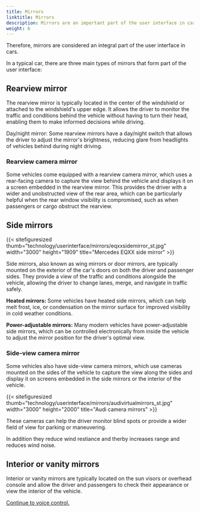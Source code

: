 ```yaml
---
title: Mirrors
linktitle: Mirrors
description: Mirrors are an important part of the user interface in cars. Mirrors serve as a critical visual aid that allows the driver to observe the surroundings of the vehicle, providing essential situational awareness and contributing to safe driving.
weight: 6
---
```

<!-- markdownlint-disable MD033 -->

Therefore, mirrors are considered an integral part of the user interface in cars.

In a typical car, there are three main types of mirrors that form part of the user interface:

## Rearview mirror

The rearview mirror is typically located in the center of the windshield or attached to the windshield's upper edge. It allows the driver to monitor the traffic and conditions behind the vehicle without having to turn their head, enabling them to make informed decisions while driving.

Day/night mirror: Some rearview mirrors have a day/night switch that allows the driver to adjust the mirror's brightness, reducing glare from headlights of vehicles behind during night driving.

### Rearview camera mirror

Some vehicles come equipped with a rearview camera mirror, which uses a rear-facing camera to capture the view behind the vehicle and displays it on a screen embedded in the rearview mirror. This provides the driver with a wider and unobstructed view of the rear area, which can be particularly helpful when the rear window visibility is compromised, such as when passengers or cargo obstruct the rearview.

## Side mirrors

{{< sitefiguresized thumb="technology/userinterface/mirrors/eqxxsidemirror_st.jpg" width="3000" height="1909" title="Mercedes EQXX side mirror" >}}

Side mirrors, also known as wing mirrors or door mirrors, are typically mounted on the exterior of the car's doors on both the driver and passenger sides. They provide a view of the traffic and conditions alongside the vehicle, allowing the driver to change lanes, merge, and navigate in traffic safely.

**Heated mirrors:** Some vehicles have heated side mirrors, which can help melt frost, ice, or condensation on the mirror surface for improved visibility in cold weather conditions.

**Power-adjustable mirrors:** Many modern vehicles have power-adjustable side mirrors, which can be controlled electronically from inside the vehicle to adjust the mirror position for the driver's optimal view.

### Side-view camera mirror

Some vehicles also have side-view camera mirrors, which use cameras mounted on the sides of the vehicle to capture the view along the sides and display it on screens embedded in the side mirrors or the interior of the vehicle. 

{{< sitefiguresized thumb="technology/userinterface/mirrors/audivirtualmirrors_st.jpg" width="3000" height="2000" title="Audi camera mirrors" >}}

These cameras can help the driver monitor blind spots or provide a wider field of view for parking or maneuvering.

In addition they reduce wind restiance and therby increases range and reduces wind noise.

## Interior or vanity mirrors

Interior or vanity mirrors are typically located on the sun visors or overhead console and allow the driver and passengers to check their appearance or view the interior of the vehicle.

[Continue to voice control.](../voicecontrol/)
